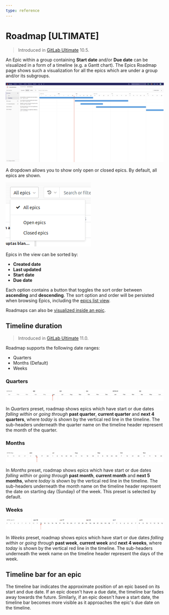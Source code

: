 ```yaml
---
type: reference
---
```


# Roadmap **[ULTIMATE]**

> Introduced in [GitLab Ultimate](https://about.gitlab.com/pricing) 10.5.

An Epic within a group containing **Start date** and/or **Due date**
can be visualized in a form of a timeline (e.g. a Gantt chart). The Epics Roadmap page
shows such a visualization for all the epics which are under a group and/or its subgroups.

![roadmap view](img/roadmap_view.png)

A dropdown allows you to show only open or closed epics. By default, all epics are shown.

![epics state dropdown](img/epics_state_dropdown.png)

Epics in the view can be sorted by:

- **Created date**
- **Last updated**
- **Start date**
- **Due date**

Each option contains a button that toggles the sort order between **ascending** and **descending**. The sort option and order will be persisted when browsing Epics,
including the [epics list view](../epics/index.md).

Roadmaps can also be [visualized inside an epic](../epics/index.md#roadmap-in-epics).

## Timeline duration

> Introduced in [GitLab Ultimate](https://about.gitlab.com/pricing) 11.0.

Roadmap supports the following date ranges:

- Quarters
- Months (Default)
- Weeks

### Quarters

![roadmap date range in quarters](img/roadmap_timeline_quarters.png)

In _Quarters_ preset, roadmap shows epics which have start or due dates _falling within_ or
_going through_ **past quarter**, **current quarter** and **next 4 quarters**, where _today_
is shown by the vertical red line in the timeline. The sub-headers underneath the quarter name on
the timeline header represent the month of the quarter.

### Months

![roadmap date range in months](img/roadmap_timeline_months.png)

In _Months_ preset, roadmap shows epics which have start or due dates _falling within_ or
_going through_ **past month**, **current month** and **next 5 months**, where _today_
is shown by the vertical red line in the timeline. The sub-headers underneath the month name on
the timeline header represent the date on starting day (Sunday) of the week. This preset is
selected by default.

### Weeks

![roadmap date range in weeks](img/roadmap_timeline_weeks.png)

In _Weeks_ preset, roadmap shows epics which have start or due dates _falling within_ or
_going through_ **past week**, **current week** and **next 4 weeks**, where _today_
is shown by the vertical red line in the timeline. The sub-headers underneath the week name on
the timeline header represent the days of the week.

## Timeline bar for an epic

The timeline bar indicates the approximate position of an epic based on its start
and due date. If an epic doesn't have a due date, the timeline bar fades
away towards the future. Similarly, if an epic doesn't have a start date, the
timeline bar becomes more visible as it approaches the epic's due date on the
timeline.

<!-- ## Troubleshooting

Include any troubleshooting steps that you can foresee. If you know beforehand what issues
one might have when setting this up, or when something is changed, or on upgrading, it's
important to describe those, too. Think of things that may go wrong and include them here.
This is important to minimize requests for support, and to avoid doc comments with
questions that you know someone might ask.

Each scenario can be a third-level heading, e.g. `### Getting error message X`.
If you have none to add when creating a doc, leave this section in place
but commented out to help encourage others to add to it in the future. -->
